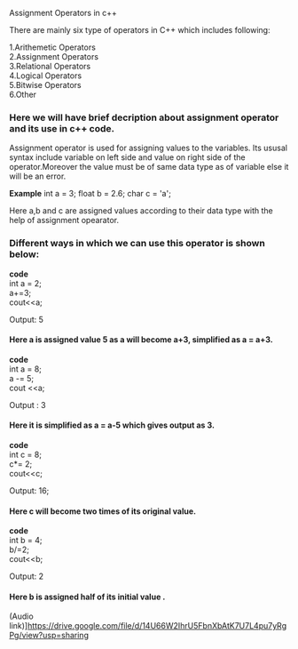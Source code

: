 Assignment Operators in c++

 There are mainly six type of operators in C++ which includes following:

1.Arithemetic Operators\
2.Assignment  Operators\
3.Relational  Operators\
4.Logical     Operators\
5.Bitwise     Operators\
6.Other

### Here we will have brief decription about assignment operator and its use in c++ code.
Assignment operator is used for assigning values to the variables.
Its ususal syntax include variable on left side and value on right side of the operator.Moreover the value must be of same data type as of variable else 
it will be an error.

**Example**
 int   a    =  3;
 float b    =  2.6;
 char  c    =  'a';

 Here a,b and c are assigned values according to their data type with the help of assignment opearator.

### Different ways in which we can use this operator is shown below:
 
 **code**\
 int a =  2;\
 a+=3;\
 cout<<a;

 Output: 5 

#### Here a is assigned value 5 as a will become a+3, simplified as a = a+3.

**code**\
int a  = 8;\
a -= 5;\
cout <<a;

Output : 3

#### Here it is simplified as a = a-5 which gives output as 3.

**code**\
int c = 8;\
c*= 2;\
cout<<c;

Output: 16;

#### Here c will become two times of its original value.
 
 **code**\
 int b = 4;\
 b/=2;\
 cout<<b;

 Output: 2

#### Here b is assigned half of its initial value .

(Audio link)]https://drive.google.com/file/d/14U66W2IhrU5FbnXbAtK7U7L4pu7yRgPg/view?usp=sharing

   
